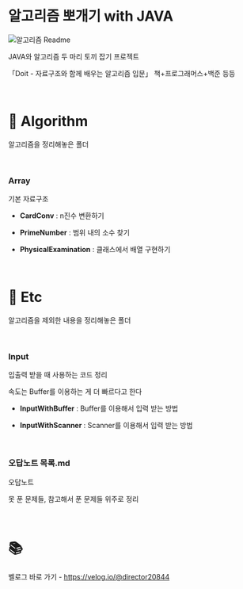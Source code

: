 # 알고리즘 뽀개기 with JAVA

![알고리즘 Readme](https://user-images.githubusercontent.com/68185554/233309400-ac6102e5-139a-44b0-88b1-301f196b0672.png)

JAVA와 알고리즘 두 마리 토끼 잡기 프로젝트

「Doit - 자료구조와 함께 배우는 알고리즘 입문」 책+프로그래머스+백준 등등

<br />

# 📑 Algorithm

알고리즘을 정리해놓은 폴더


<br />


### Array

기본 자료구조

- **CardConv** : n진수 변환하기

- **PrimeNumber** : 범위 내의 소수 찾기

- **PhysicalExamination** : 클래스에서 배열 구현하기


<br />

# 📑 Etc

알고리즘을 제외한 내용을 정리해놓은 폴더


<br />


### Input

입출력 받을 때 사용하는 코드 정리

속도는 Buffer를 이용하는 게 더 빠르다고 한다

- **InputWithBuffer** : Buffer를 이용해서 입력 받는 방법

- **InputWithScanner** : Scanner를 이용해서 입력 받는 방법
  
  
<br />


### 오답노트 목록.md

오답노트

못 푼 문제들, 참고해서 푼 문제들 위주로 정리


<br />


# 📚

벨로그 바로 가기 - https://velog.io/@director20844
